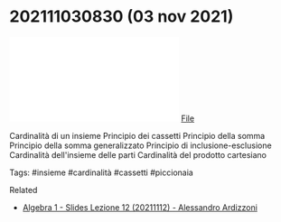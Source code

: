 # 202111030830 (03 nov 2021)

![](202111030830.pdf)
[File](202111030830.pdf)

Cardinalità di un insieme
Principio dei cassetti
Principio della somma
Principio della somma generalizzato
Principio di inclusione-esclusione
Cardinalità dell'insieme delle parti
Cardinalità del prodotto cartesiano

Tags:
#insieme #cardinalità #cassetti #piccionaia

Related
- [Algebra 1 - Slides Lezione 12 (20211112) - Alessandro Ardizzoni](Algebra%201%20-%20Slides%20Lezione%2012%20(20211112)%20-%20Alessandro%20Ardizzoni.pdf)